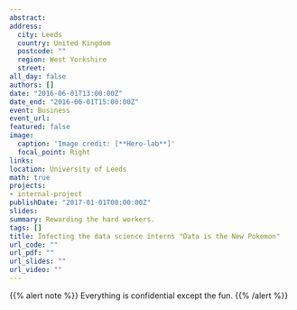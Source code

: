 ```yaml
---
abstract:
address:
  city: Leeds
  country: United Kingdom
  postcode: ""
  region: West Yorkshire
  street:
all_day: false
authors: []
date: "2016-06-01T13:00:00Z"
date_end: "2016-06-01T15:00:00Z"
event: Business
event_url:
featured: false
image:
  caption: 'Image credit: [**Hero-lab**]'
  focal_point: Right
links:
location: University of Leeds
math: true
projects:
- internal-project
publishDate: "2017-01-01T00:00:00Z"
slides:
summary: Rewarding the hard workers.
tags: []
title: Infecting the data science interns "Data is the New Pokemon"
url_code: ""
url_pdf: ""
url_slides: ""
url_video: ""
---
```


{{% alert note %}}
Everything is confidential except the fun.
{{% /alert %}}
